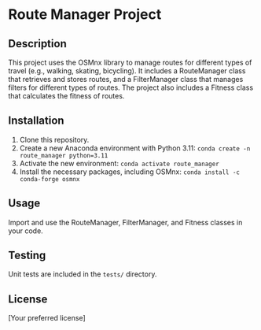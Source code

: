 # Route Manager Project

## Description

This project uses the OSMnx library to manage routes for different types of travel (e.g., walking, skating, bicycling). It includes a RouteManager class that retrieves and stores routes, and a FilterManager class that manages filters for different types of routes. The project also includes a Fitness class that calculates the fitness of routes.

## Installation

1. Clone this repository.
2. Create a new Anaconda environment with Python 3.11: `conda create -n route_manager python=3.11`
3. Activate the new environment: `conda activate route_manager`
4. Install the necessary packages, including OSMnx: `conda install -c conda-forge osmnx`

## Usage

Import and use the RouteManager, FilterManager, and Fitness classes in your code.

## Testing

Unit tests are included in the `tests/` directory.

## License

[Your preferred license]
